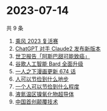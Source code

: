# 2023-07-14

共 9 条

<!-- BEGIN ZHIHUSEARCH -->
<!-- 最后更新时间 Fri Jul 14 2023 23:13:07 GMT+0800 (China Standard Time) -->
1. [乘风 2023 复活赛](https://www.zhihu.com/search?q=乘风%202023%20复活赛)
1. [ChatGPT 对手 Claude2 发布新版本](https://www.zhihu.com/search?q=ChatGPT%20对手%20Claude2%20发布新版本)
1. [世卫报告「阿斯巴甜可能致癌」](https://www.zhihu.com/search?q=世卫报告「阿斯巴甜可能致癌」)
1. [谷歌人工智能 Bard 全面升级](https://www.zhihu.com/search?q=谷歌人工智能%20Bard%20全面升级)
1. [一人之下漫画更新 674 话](https://www.zhihu.com/search?q=一人之下漫画更新%20674%20话)
1. [人可以节俭到什么地步](https://www.zhihu.com/search?q=人可以节俭到什么地步)
1. [一个人可以节俭到什么程度](https://www.zhihu.com/search?q=一个人可以节俭到什么程度)
1. [液氮温区镍氧化物超导体](https://www.zhihu.com/search?q=液氮温区镍氧化物超导体)
1. [中国首创颠覆技术](https://www.zhihu.com/search?q=中国首创颠覆技术)
<!-- END ZHIHUSEARCH -->
